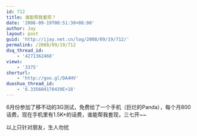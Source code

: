 ```yaml
---
id: 712
title: 谁能帮我套现？
date: '2008-09-19T00:51:30+08:00'
author: Jay
layout: post
guid: 'http://ijay.net.cn/log/2008/09/19/712/'
permalink: /2008/09/19/712
dsq_thread_id:
    - '4271362468'
views:
    - '3375'
shorturl:
    - 'http://goo.gl/DA4HV'
duoshuo_thread_id:
    - '6.335604170439E+18'
---
```


<p>6月份参加了移不动的3G测试，免费给了一个手机（巨烂的Panda），每个月800话费，现在手机里有1.5K+的话费，谁能帮我套现，三七开~~</p> <p>以上只针对朋友，生人勿扰</p>